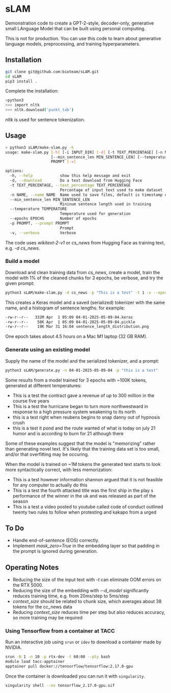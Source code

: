 # sLAM

Demonstration code to create a GPT-2-style, decoder-only, generative small LAnguage Model that can be built using personal computing.

This is not for production. You can use this code to learn about generative language models, preprocessing, and training hyperparameters.

## Installation

```sh
git clone git@github.com:bioteam/sLAM.git
cd sLAM
pip3 install .
```

Complete the installation:

```sh
>python3
>>> import nltk
>>> nltk.download('punkt_tab')
```

*nltk* is used for sentence tokenization.

## Usage

```sh
> python3 sLAM/make-slam.py -h
usage: make-slam.py [-h] [-i INPUT_DIR] [-d] [-t TEXT_PERCENTAGE] [-n NAME]
                    [--min_sentence_len MIN_SENTENCE_LEN] [--temperature TEMPERATURE] [--epochs EPOCHS] -p
                    PROMPT [-v]

options:
  -h, --help            show this help message and exit
  -d, --download        Do a text download from Hugging Face
  -t TEXT_PERCENTAGE, --text_percentage TEXT_PERCENTAGE
                        Percentage of input text used to make dataset
  -n NAME, --name NAME  Name used to save files, default is timestamp of completion
  --min_sentence_len MIN_SENTENCE_LEN
                        Mininum sentence length used in training
  --temperature TEMPERATURE
                        Temperature used for generation
  --epochs EPOCHS       Number of epochs
  -p PROMPT, --prompt PROMPT
                        Prompt
  -v, --verbose         Verbose

```

The code uses *wikitext-2-v1* or *cs_news* from Hugging Face as training text, e.g. *-d cs_news*.

### Build a model

Download and clean training data from *cs_news*, create a model, train the model with 1% of the cleaned chunks for 3 epochs, be verbose, and try the given prompt:

```sh
python3 sLAM/make-slam.py -d cs_news -p "This is a test" -t 1 -v --epochs 3
```

This creates a Keras model and a saved (serialized) tokenizer with the same name, and a histogram of sentence lengths. for example:

```sh
-rw-r--r--   332M Apr  1 05:09 04-01-2025-05-09-04.keras
-rw-r--r--    58K Apr  1 05:09 04-01-2025-05-09-04.pickle
-rw-r--r--    19K Mar 31 16:04 sentence_length_distribution.png
```

One epoch takes about 4.5 hours on a Mac M1 laptop (32 GB RAM).

### Generate using an existing model

Supply the name of the model and the serialized tokenizer, and a prompt:

```sh
python3 sLAM/generate.py -n 04-01-2025-05-09-04 -p "this is a test"
```

Some results from a model trained for 3 epochs with ~100K tokens, generated at different temperatures:

* This is a test the contract gave a revenue of up to 300 million in the course five years
* This is a test the hurricane began to turn more northwestward in response to a high pressure system weakening to its north
* this is a test right when reubens begins to snap danny out of hypnosis crush
* this is a test it pond and the route wanted of what is today on july 21 humor and is according to burn for 21 although there

Some of these examples suggest that the model is "memorizing" rather than generating novel text. It's likely that the training data set is too small, and/or that overfitting may be occuring.

When the model is trained on ~1M tokens the generated text starts to look more syntactically correct, with less memorization:

* This is a test however information shannon argued that it is not feasible for any computer to actually do this
* This is a test the fourth attacked title was the first ship in the play s performance of the winner in the uk and was released as part of the season
* This is a test a video posted to youtube called code of conduct outlined twenty two rules to follow when protesting and kakapo from a urged

## To Do

* Handle end-of-sentence (EOS) correctly.
* Implement *mask_zero=True* in the embedding layer so that padding in the prompt is ignored during generation.

## Operating Notes

* Reducing the size of the input text with *-t* can eliminate OOM errors on the RTX 5000.
* Reducing the size of the embedding with *--d_model* significantly reduces training time, e.g. from 20ms/step to 5ms/step
* *context_size* should be related to chunk size, which averages about 38 tokens for the cc_news data
* Reducing *context_size* reduces time per step but also reduces accuracy, so more training may be required

### Using Tensorflow from a container at TACC

Run an interactive job using `srun` or `idev` to download a container made by NVIDIA.

```sh
srun -N 1 -n 10 -p rtx-dev -t 60:00 --pty bash
module load tacc-apptainer
apptainer pull docker://tensorflow/tensorflow:2.17.0-gpu
```

Once the container is downloaded you can run it with `singularity`.

```sh
singularity shell --nv tensorflow_2.17.0-gpu.sif
```
